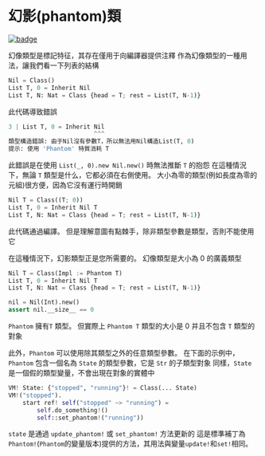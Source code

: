 # 幻影(phantom)類

[![badge](https://img.shields.io/endpoint.svg?url=https%3A%2F%2Fgezf7g7pd5.execute-api.ap-northeast-1.amazonaws.com%2Fdefault%2Fsource_up_to_date%3Fowner%3Derg-lang%26repos%3Derg%26ref%3Dmain%26path%3Ddoc/EN/syntax/type/advanced/phantom.md%26commit_hash%3D51de3c9d5a9074241f55c043b9951b384836b258)](https://gezf7g7pd5.execute-api.ap-northeast-1.amazonaws.com/default/source_up_to_date?owner=erg-lang&repos=erg&ref=main&path=doc/EN/syntax/type/advanced/phantom.md&commit_hash=51de3c9d5a9074241f55c043b9951b384836b258)

幻像類型是標記特征，其存在僅用于向編譯器提供注釋
作為幻像類型的一種用法，讓我們看一下列表的結構

```python
Nil = Class()
List T, 0 = Inherit Nil
List T, N: Nat = Class {head = T; rest = List(T, N-1)}
```

此代碼導致錯誤

```python
3 | List T, 0 = Inherit Nil
                        ^^^
類型構造錯誤: 由于Nil沒有參數T，所以無法用Nil構造List(T, 0)
提示: 使用 'Phantom' 特質消耗 T
```

此錯誤是在使用 `List(_, 0).new Nil.new()` 時無法推斷 `T` 的抱怨
在這種情況下，無論 `T` 類型是什么，它都必須在右側使用。 大小為零的類型(例如長度為零的元組)很方便，因為它沒有運行時開銷
```python
Nil T = Class((T; 0))
List T, 0 = Inherit Nil T
List T, N: Nat = Class {head = T; rest = List(T, N-1)}
```

此代碼通過編譯。 但是理解意圖有點棘手，除非類型參數是類型，否則不能使用它

在這種情況下，幻影類型正是您所需要的。 幻像類型是大小為 0 的廣義類型

```python
Nil T = Class(Impl := Phantom T)
List T, 0 = Inherit Nil T
List T, N: Nat = Class {head = T; rest = List(T, N-1)}

nil = Nil(Int).new()
assert nil.__size__ == 0
```

`Phantom` 擁有`T` 類型。 但實際上 `Phantom T` 類型的大小是 0 并且不包含 `T` 類型的對象

此外，`Phantom` 可以使用除其類型之外的任意類型參數。 在下面的示例中，`Phantom` 包含一個名為 `State` 的類型參數，它是 `Str` 的子類型對象
同樣，`State` 是一個假的類型變量，不會出現在對象的實體中

```python
VM! State: {"stopped", "running"}! = Class(... State)
VM!("stopped").
    start ref! self("stopped" ~> "running") =
        self.do_something!()
        self::set_phantom!("running"))
```

`state` 是通過 `update_phantom!` 或 `set_phantom!` 方法更新的
這是標準補丁為`Phantom!`(`Phantom`的變量版本)提供的方法，其用法與變量`update!`和`set!`相同。